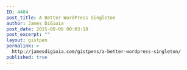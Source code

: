 ```yaml
---
ID: 4484
post_title: A Better WordPress Singleton
author: James DiGioia
post_date: 2015-08-06 00:03:18
post_excerpt: ""
layout: gistpen
permalink: >
  http://jamesdigioia.com/gistpens/a-better-wordpress-singleton/
published: true
---
```


